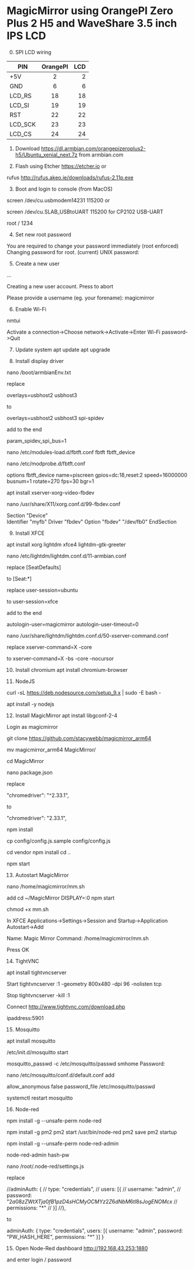 # MagicMirror using OrangePI Zero Plus 2 H5 and WaveShare 3.5 inch IPS LCD

0. SPI LCD wiring

|    PIN	  |  OrangePI |   LCD   |
| ---------|:---------:| -------:|
| +5V		    |    2			   |   2     |
| GND		    |    6			   |   6     |
| LCD_RS	  |    18	    |   18    |
| LCD_SI	  |    19	    |   19    |
| RST		    |    22	    |   22    |
| LCD_SCK	 |    23     |   23    |
| LCD_CS	  |    24     |   24    |

1. Download
https://dl.armbian.com/orangepizeroplus2-h5/Ubuntu_xenial_next.7z
from armbian.com

2. Flash using Etcher 
https://etcher.io 
or

rufus
http://rufus.akeo.ie/downloads/rufus-2.11p.exe

3. Boot and login to console (from MacOS)

screen /dev/cu.usbmodem14231 115200
or

screen /dev/cu.SLAB_USBtoUART 115200 
for CP2102 USB-UART 

root / 1234

4. Set new root password

You are required to change your password immediately (root enforced)
Changing password for root.
(current) UNIX password:

5. Create a new user

 ...

Creating a new user account. Press <Ctrl-C> to abort

Please provide a username (eg. your forename): magicmirror

6. Enable Wi-Fi

nmtui

Activate a connection->Choose network->Activate->Enter Wi-Fi password->Quit

7. Update system 
apt update
apt upgrade

8. Install display driver

nano /boot/armbianEnv.txt

replace 

overlays=usbhost2 usbhost3

to 

overlays=usbhost2 usbhost3 spi-spidev

add to the end

param_spidev_spi_bus=1


nano /etc/modules-load.d/fbtft.conf
fbtft
fbtft_device

nano /etc/modprobe.d/fbtft.conf

options fbtft_device name=piscreen gpios=dc:18,reset:2 speed=16000000 busnum=1 rotate=270 fps=30 bgr=1

apt install xserver-xorg-video-fbdev

nano /usr/share/X11/xorg.conf.d/99-fbdev.conf

Section "Device"  
  Identifier "myfb"
  Driver "fbdev"
  Option "fbdev" "/dev/fb0"
EndSection
 

9. Install XFCE

apt install xorg lightdm xfce4 lightdm-gtk-greeter

nano /etc/lightdm/lightdm.conf.d/11-armbian.conf

replace
[SeatDefaults]

to
[Seat:*]

replace
user-session=ubuntu

to
user-session=xfce

add to the end

autologin-user=magicmirror
autologin-user-timeout=0

nano /usr/share/lightdm/lightdm.conf.d/50-xserver-command.conf

replace 
xserver-command=X -core

to
xserver-command=X -bs -core -nocursor


10. Install chromium
apt install chromium-browser

11. NodeJS

curl -sL https://deb.nodesource.com/setup_9.x | sudo -E bash -

apt install -y nodejs

12. Install MagicMirror
apt install libgconf-2-4

Login as magicmirror

git clone https://github.com/stacywebb/magicmirror_arm64

mv magicmirror_arm64 MagicMirror/

cd MagicMirror

nano package.json

replace 

 "chromedriver": "^2.33.1",
 
 to 
 
  "chromedriver": "2.33.1",

npm install

cp config/config.js.sample config/config.js

cd vendor
npm install
cd ..

npm start

13. Autostart MagicMirror

nano /home/magicmirror/mm.sh

add
cd ~/MagicMirror
DISPLAY=:0 npm start

chmod +x mm.sh

In XFCE Applications->Settings->Session and Startup->Application Autostart->Add

Name: Magic Mirror
Command: /home/magicmirror/mm.sh

Press OK

14. TightVNC

apt install tightvncserver

Start
tightvncserver :1 -geometry 800x480 -dpi 96 -nolisten tcp

Stop
tightvncserver -kill :1

Connect
http://www.tightvnc.com/download.php

ipaddress:5901

15. Mosquitto

apt install mosquitto

/etc/init.d/mosquitto start

mosquitto_passwd -c /etc/mosquitto/passwd smhome
Password:

nano /etc/mosquitto/conf.d/default.conf
add

allow_anonymous false
password_file /etc/mosquitto/passwd


systemctl restart mosquitto

16. Node-red

npm install -g --unsafe-perm node-red

npm install -g pm2
pm2 start /usr/bin/node-red
pm2 save
pm2 startup

npm install -g --unsafe-perm node-red-admin

node-red-admin hash-pw

nano /root/.node-red/settings.js

replace


//adminAuth: {
//    type: "credentials",
//    users: [{
//        username: "admin",
//        password: "$2a$08$zZWtXTja0fB1pzD4sHCMyOCMYz2Z6dNbM6tl8sJogENOMcx$
//        permissions: "*"
//    }]
//},


to 

adminAuth: {
    type: "credentials",
    users: [{
        username: "admin",
        password: "PW_HASH_HERE",
        permissions: "*"
    }]
} 

15. Open Node-Red dashboard
http://192.168.43.253:1880

and enter login / password
